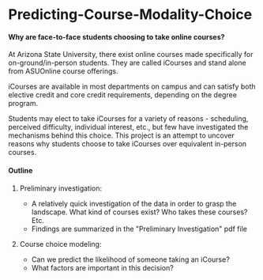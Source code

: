 # Predicting-Course-Modality-Choice

#### Why are face-to-face students choosing to take online courses?

At Arizona State University, there exist online courses made specifically for
on-ground/in-person students. They are called iCourses and stand alone from ASUOnline
course offerings.

iCourses are available in most departments on campus and can satisfy both
elective credit and core credit requirements, depending on the degree program.

Students may elect to take iCourses for a variety of reasons - scheduling, perceived
difficulty, individual interest, etc., but few have investigated the mechanisms behind
this choice. This project is an attempt to uncover reasons why students choose
to take iCourses over equivalent in-person courses.

#### Outline

1. Preliminary investigation:
    * A relatively quick investigation of the data in order to grasp the landscape. What kind of courses exist? Who takes these courses? Etc.
    * Findings are summarized in the "Preliminary Investigation" pdf file

2. Course choice modeling:
    * Can we predict the likelihood of someone taking an iCourse?
    * What factors are important in this decision?
